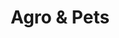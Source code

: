 ---
title: "Agro & Pets"
url: /ciudad-guayana-puerto-ordaz/agro-und-pets/
shop: peluquería canina
---